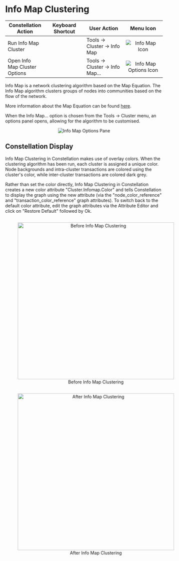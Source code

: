 # Info Map Clustering

<table class="table table-striped">
<colgroup>
<col style="width: 25%" />
<col style="width: 25%" />
<col style="width: 25%" />
<col style="width: 25%" />
</colgroup>
<thead>
<tr class="header">
<th>Constellation Action</th>
<th>Keyboard Shortcut</th>
<th>User Action</th>
<th style="text-align: center;">Menu Icon</th>
</tr>
</thead>
<tbody>
<tr class="odd">
<td>Run Info Map Cluster</td>
<td></td>
<td>Tools -&gt; Cluster -&gt; Info Map</td>
<td style="text-align: center;"><img src="../ext/docs/CoreAlgorithmPlugins/src/au/gov/asd/tac/constellation/plugins/algorithms/resources/infoMap.png" alt="Info Map Icon" /></td>
</tr>
<tr class="even">
<td>Open Info Map Cluster Options</td>
<td></td>
<td>Tools -&gt; Cluster -&gt; Info Map...</td>
<td style="text-align: center;"><img src="../ext/docs/CoreAlgorithmPlugins/src/au/gov/asd/tac/constellation/plugins/algorithms/resources/infoMapOptions.png" alt="Info Map Options Icon" /></td>
</tr>
</tbody>
</table>

Info Map is a network clustering algorithm based on the Map Equation. 
The Info Map algorithm clusters groups of nodes into communities 
based on the flow of the network. 

More information about the Map Equation can be found <a href="https://www.mapequation.org/publications.html#Rosvall-Axelsson-Bergstrom-2009-Map-equation">here</a>.

When the Info Map... option is chosen from the Tools -> Cluster menu, an options 
panel opens, allowing for the algorithm to be customised. 

<div style="text-align: center">
<img src="../ext/docs/CoreAlgorithmPlugins/src/au/gov/asd/tac/constellation/plugins/algorithms/resources/infoMapOptionsPanel.png" alt="Info Map Options Pane" />
</div>

## Constellation Display

Info Map Clustering in Constellation makes use of overlay colors. When the
clustering algorithm has been run, each cluster is assigned a unique
color. Node backgrounds and intra-cluster transactions are colored using
the cluster's color, while inter-cluster transactions are colored dark
grey.

Rather than set the color directly, Info Map Clustering in Constellation
creates a new color attribute "Cluster.Infomap.Color" and tells 
Constellation to display the graph using the new attribute (via the 
"node\_color\_reference" and "transaction\_color_reference" graph attributes). 
To switch back to the default color attribute, edit the graph attributes via 
the Attribute Editor and click on "Restore Default" followed by Ok.
 

<div style="text-align: center">
    <figure style="display: inline-block">
        <img height=500 src="../ext/docs/CoreAlgorithmPlugins/src/au/gov/asd/tac/constellation/plugins/algorithms/resources/infoMapBefore.png" alt="Before Info Map Clustering" />
        <figcaption>Before Info Map Clustering</figcaption>
    </figure>
    <figure style="display: inline-block">
        <img height=500 src="../ext/docs/CoreAlgorithmPlugins/src/au/gov/asd/tac/constellation/plugins/algorithms/resources/infoMapAfter.png" alt="After Info Map Clustering" />
        <figcaption>After Info Map Clustering</figcaption>
    </figure>
</div>